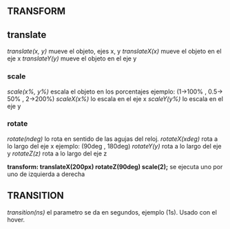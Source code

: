 ## TRANSFORM

## translate
*translate(x, y)* mueve el objeto, ejes x, y
*translateX(x)* mueve el objeto en el eje x
*translateY(y)* mueve el objeto en el eje y

### scale
*scale(x%, y%)* escala el objeto en los porcentajes ejemplo: (1->100% , 0.5-> 50% , 2->200%)
*scaleX(x%)* lo escala en el eje x
*scaleY(y%)* lo escala en el eje y

### rotate
*rotate(ndeg)* lo rota en sentido de las agujas del reloj.
*rotateX(xdeg)* rota a lo largo del eje x ejemplo:
(90deg , 180deg)
*rotateY(y)* rota a lo largo del eje y
*rotateZ(z)* rota a lo largo del eje z

**transform: translateX(200px) rotateZ(90deg) scale(2);**
se ejecuta uno por uno de izquierda a derecha

## TRANSITION

*transition(ns)* el parametro se da en segundos, ejemplo (1s). Usado con el hover.
